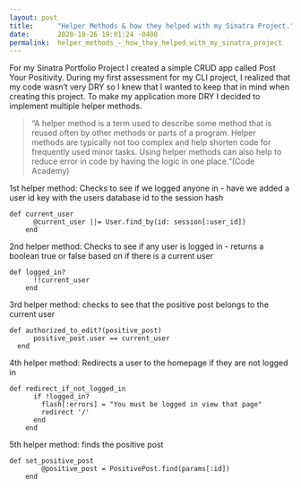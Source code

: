 ```yaml
---
layout: post
title:      "Helper Methods & how they helped with my Sinatra Project."
date:       2020-10-26 19:01:24 -0400
permalink:  helper_methods_-_how_they_helped_with_my_sinatra_project
---
```



For my Sinatra Portfolio Project I created a simple CRUD app called Post Your Positivity. During my first assessment for my CLI project, I realized that my code wasn’t very DRY so I knew that I wanted to keep that in mind when creating this project. To make my application more DRY I decided to implement multiple helper methods.
> “A helper method is a term used to describe some method that is reused often by other methods or parts of a program. Helper methods are typically not too complex and help shorten code for frequently used minor tasks. Using helper methods can also help to reduce error in code by having the logic in one place.”(Code Academy)

1st helper method: Checks to see if we logged anyone in - have we added a user id key with the users database id to the session hash
```
def current_user 
      @current_user ||= User.find_by(id: session[:user_id])
    end

```

2nd helper method: Checks to see if any user is logged in - returns a boolean true or false based on if there is a current user
```
def logged_in? 
      !!current_user
    end

```

3rd helper method: checks to see that the positive post belongs to the current user
```
def authorized_to_edit?(positive_post)
      positive_post.user == current_user
  end

```
4th helper method: Redirects a user to the homepage if they are not logged in
```
def redirect_if_not_logged_in
      if !logged_in?
        flash[:errors] = "You must be logged in view that page"
        redirect '/'
      end
    end
```

5th helper method: finds the positive post
```
def set_positive_post
        @positive_post = PositivePost.find(params[:id])
    end
```

